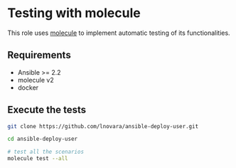Testing with molecule
=====================

This role uses [molecule](https://molecule.readthedocs.io/en/latest/) to
implement automatic testing of its functionalities.

Requirements
------------

* Ansible >= 2.2
* molecule v2
* docker

Execute the tests
-----------------

```bash
git clone https://github.com/lnovara/ansible-deploy-user.git

cd ansible-deploy-user

# test all the scenarios
molecule test --all
```
